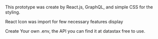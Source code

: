 This prototype was create by React.js, GraphQL, and simple CSS for the styling.

React Icon was import for few necessary features display

Create Your own .env, the API you can find it at datastax free to use.
